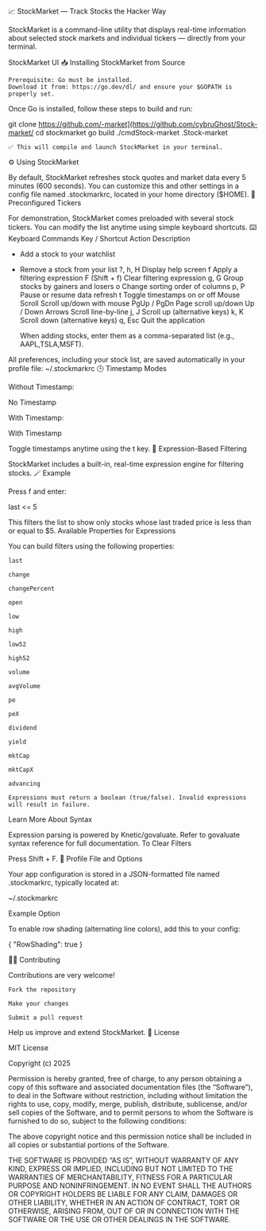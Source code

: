 📈 StockMarket — Track Stocks the Hacker Way

StockMarket is a command-line utility that displays real-time information about selected stock markets and individual tickers — directly from your terminal.

StockMarket UI
📥 Installing StockMarket from Source

    Prerequisite: Go must be installed.
    Download it from: https://go.dev/dl/ and ensure your $GOPATH is properly set.

Once Go is installed, follow these steps to build and run:

git clone https://github.com/-market](https://github.com/cybruGhost/Stock-market/
cd stockmarket
go build ./cmdStock-market
.Stock-market

    ✅ This will compile and launch StockMarket in your terminal.


⚙️ Using StockMarket

By default, StockMarket refreshes stock quotes and market data every 5 minutes (600 seconds).
You can customize this and other settings in a config file named .stockmarkrc, located in your home directory ($HOME).
🧪 Preconfigured Tickers

For demonstration, StockMarket comes preloaded with several stock tickers. You can modify the list anytime using simple keyboard shortcuts.
⌨️ Keyboard Commands
Key / Shortcut	Action Description
+	Add a stock to your watchlist
-	Remove a stock from your list
?, h, H	Display help screen
f	Apply a filtering expression
F (Shift + f)	Clear filtering expression
g, G	Group stocks by gainers and losers
o	Change sorting order of columns
p, P	Pause or resume data refresh
t	Toggle timestamps on or off
Mouse Scroll	Scroll up/down with mouse
PgUp / PgDn	Page scroll up/down
Up / Down Arrows	Scroll line-by-line
j, J	Scroll up (alternative keys)
k, K	Scroll down (alternative keys)
q, Esc	Quit the application

    When adding stocks, enter them as a comma-separated list (e.g., AAPL,TSLA,MSFT).

All preferences, including your stock list, are saved automatically in your profile file:
~/.stockmarkrc
🕒 Timestamp Modes

Without Timestamp:

No Timestamp

With Timestamp:

With Timestamp

Toggle timestamps anytime using the t key.
🧠 Expression-Based Filtering

StockMarket includes a built-in, real-time expression engine for filtering stocks.
🪄 Example

Press f and enter:

last <= 5

This filters the list to show only stocks whose last traded price is less than or equal to $5.
Available Properties for Expressions

You can build filters using the following properties:

    last

    change

    changePercent

    open

    low

    high

    low52

    high52

    volume

    avgVolume

    pe

    peX

    dividend

    yield

    mktCap

    mktCapX

    advancing

    Expressions must return a boolean (true/false). Invalid expressions will result in failure.

Learn More About Syntax

Expression parsing is powered by Knetic/govaluate.
Refer to govaluate syntax reference for full documentation.
To Clear Filters

Press Shift + F.
📁 Profile File and Options

Your app configuration is stored in a JSON-formatted file named .stockmarkrc, typically located at:

~/.stockmarkrc

Example Option

To enable row shading (alternating line colors), add this to your config:

{
  "RowShading": true
}

🧑‍💻 Contributing

Contributions are very welcome!

    Fork the repository

    Make your changes

    Submit a pull request

Help us improve and extend StockMarket.
🪪 License

MIT License

Copyright (c) 2025

Permission is hereby granted, free of charge, to any person obtaining a copy
of this software and associated documentation files (the “Software”), to deal
in the Software without restriction, including without limitation the rights
to use, copy, modify, merge, publish, distribute, sublicense, and/or sell
copies of the Software, and to permit persons to whom the Software is
furnished to do so, subject to the following conditions:

The above copyright notice and this permission notice shall
be included in all copies or substantial portions of the Software.

THE SOFTWARE IS PROVIDED “AS IS”, WITHOUT WARRANTY OF ANY KIND,
EXPRESS OR IMPLIED, INCLUDING BUT NOT LIMITED TO THE WARRANTIES
OF MERCHANTABILITY, FITNESS FOR A PARTICULAR PURPOSE AND NONINFRINGEMENT.
IN NO EVENT SHALL THE AUTHORS OR COPYRIGHT HOLDERS BE LIABLE FOR ANY CLAIM,
DAMAGES OR OTHER LIABILITY, WHETHER IN AN ACTION OF CONTRACT, TORT
OR OTHERWISE, ARISING FROM, OUT OF OR IN CONNECTION WITH THE SOFTWARE
OR THE USE OR OTHER DEALINGS IN THE SOFTWARE.


